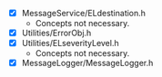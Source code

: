 * [x] MessageService/ELdestination.h
  * Concepts not necessary.
* [x] Utilities/ErrorObj.h
* [x] Utilities/ELseverityLevel.h
  * Concepts not necessary.
* [x] MessageLogger/MessageLogger.h
